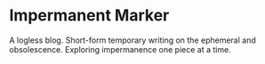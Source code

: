 # Impermanent Marker
A logless blog. Short-form temporary writing on the ephemeral and obsolescence. Exploring impermanence one piece at a time.
